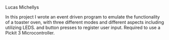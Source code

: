 Lucas Michellys

In this project I wrote an event driven program to emulate the functionality of a toaster oven, with three different modes and different aspects including utilizing LEDS. and button presses to register user input. Required to use a Pickit 3 Microcontroller.
